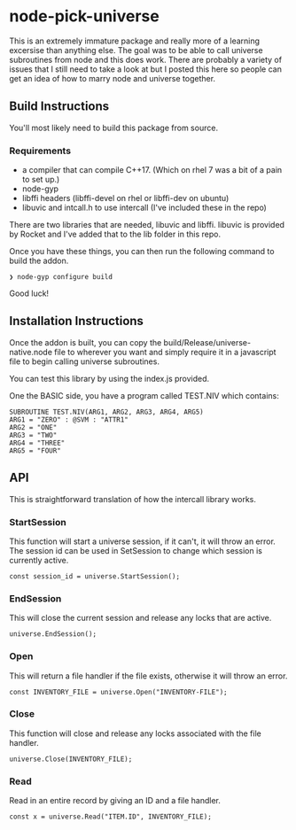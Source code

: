 # node-pick-universe

This is an extremely immature package and really more of a learning excersise than anything else. The goal was to be able to call universe subroutines from node and this does work. There are probably a variety of issues that I still need to take a look at but I posted this here so people can get an idea of how to marry node and universe together.

## Build Instructions

You'll most likely need to build this package from source. 


### Requirements
- a compiler that can compile C++17. (Which on rhel 7 was a bit of a pain to set up.)
- node-gyp 
- libffi headers (libffi-devel on rhel or libffi-dev on ubuntu)
- libuvic and intcall.h to use intercall (I've included these in the repo)

There are two libraries that are needed, libuvic and libffi. libuvic is provided by Rocket and I've added that to the lib folder in this repo.

Once you have these things, you can then run the following command to build the addon.

```
❯ node-gyp configure build
```

Good luck!

## Installation Instructions

Once the addon is built, you can copy the build/Release/universe-native.node file to wherever you want and simply require it in a javascript file to begin calling universe subroutines.

You can test this library by using the index.js provided.

One the BASIC side, you have a program called TEST.NIV which contains:
```
SUBROUTINE TEST.NIV(ARG1, ARG2, ARG3, ARG4, ARG5)
ARG1 = "ZERO" : @SVM : "ATTR1"
ARG2 = "ONE"
ARG3 = "TWO"
ARG4 = "THREE"
ARG5 = "FOUR"
```

## API

This is straightforward translation of how the intercall library works.

### StartSession

This function will start a universe session, if it can't, it will throw an error. The session id can be used in SetSession to change which session is currently active.

```
const session_id = universe.StartSession();
```

### EndSession

This will close the current session and release any locks that are active.

```
universe.EndSession();
```

### Open

This will return a file handler if the file exists, otherwise it will throw an error.

```
const INVENTORY_FILE = universe.Open("INVENTORY-FILE");
```

### Close

This function will close and release any locks associated with the file handler.

```
universe.Close(INVENTORY_FILE);
```

### Read

Read in an entire record by giving an ID and a file handler.

```
const x = universe.Read("ITEM.ID", INVENTORY_FILE);
```
